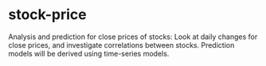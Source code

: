 # stock-price
Analysis and prediction for close prices of stocks: Look at daily changes for close prices, and investigate correlations between stocks. Prediction models will be derived using time-series models. 
